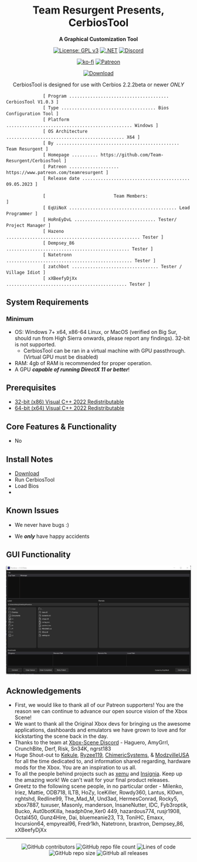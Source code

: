 <div align="center">

# Team Resurgent Presents, CerbiosTool
**A Graphical Customization Tool**

[![License: GPL v3](https://img.shields.io/badge/License-GPLv3-blue.svg)](https://github.com/Team-Resurgent/CerbiosTool/blob/main/LICENSE.md)
[![.NET](https://github.com/Team-Resurgent/CerbiosTool/actions/workflows/dotnet.yml/badge.svg)](https://github.com/Team-Resurgent/CerbiosTool/actions/workflows/dotnet.yml)
[![Discord](https://img.shields.io/badge/chat-on%20discord-7289da.svg?logo=discord)](https://discord.gg/VcdSfajQGK)

[![ko-fi](https://ko-fi.com/img/githubbutton_sm.svg)](https://ko-fi.com/J3J7L5UMN)
[![Patreon](https://img.shields.io/badge/Patreon-F96854?style=for-the-badge&logo=patreon&logoColor=white)](https://www.patreon.com/teamresurgent)


[![Download](https://img.shields.io/badge/download-latest-brightgreen.svg?style=for-the-badge&logo=github)](https://github.com/Team-Resurgent/CerbiosTool/releases/latest)
	
CerbiosTool is designed for use with Cerbios 2.2.2beta or newer *ONLY*

	
</div>

			      [ Program ...................................... CerbiosTool V1.0.3 ]
			      [ Type .................................... Bios Configuration Tool ]
			      [ Platform ................................................ Windows ]
			      [ OS Architecture ............................................. X64 ]
			      [ By ............................................... Team Resurgent ]
			      [ Homepage .......... https://github.com/Team-Resurgent/CerbiosTool ]
			      [ Patreon ................... https://www.patreon.com/teamresurgent ]
			      [ Release date ......................................... 09.05.2023 ]

			      [                          Team Members:                            ]
			      [ EqUiNoX ......................................... Lead Programmer ]
			      [ HoRnEyDvL ............................... Tester/ Project Manager ]
			      [ Hazeno ................................................... Tester ]
			      [ Dempsey_86 ............................................... Tester ]
			      [ Natetronn ................................................ Tester ] 
			      [ zatchbot ................................. Tester / Village Idiot ]
			      [ xXBeefyDjXx .............................................. Tester ]				

## System Requirements
### Minimum
* OS: Windows 7+ x64, x86-64 Linux, or MacOS (verified on Big Sur, should run from High Sierra onwards, please report any findings). 32-bit is not supported.
    * CerbiosTool can be ran in a virtual machine with GPU passthrough. (Virtual GPU must be disabled)
* RAM: 4gb of RAM is recommended for proper operation.
* A GPU ***capable of running DirectX 11 or better***!

## Prerequisites

  * [32-bit (x86) Visual C++ 2022 Redistributable](https://aka.ms/vs/17/release/vc_redist.x86.exe)
  * [64-bit (x64) Visual C++ 2022 Redistributable](https://aka.ms/vs/17/release/vc_redist.x64.exe)

## Core Features & Functionality
* No 

## Install Notes
* [Download](https://github.com/Team-Resurgent/CerbiosTool/releases)
* Run CerbiosTool
* Load Bios
*

## Known Issues
* We never have bugs :)

* We ***only*** have happy accidents

## GUI Functionality
<div align="center">

![GUI](https://github.com/Team-Resurgent/Pandora/blob/main/readmeStuff/Gui1.jpg?raw=true)</div>



## Acknowledgements
* First, we would like to thank all of our Patreon supporters! You are the reason we can continue to advance our open source vision of the Xbox Scene!
* We want to thank all the Original Xbox devs for bringing us the awesome applications, dashboards and emulators we have grown to love and for kickstarting the scene back in the day.
* Thanks to the team at [Xbox-Scene Discord](https://discord.gg/VcdSfajQGK) - Haguero, AmyGrrl, CrunchBite, Derf, Risk, Sn34K, ngrst183
* Huge Shout-out to [Kekule](https://github.com/Kekule-OXC), [Ryzee119](https://github.com/Ryzee119), [ChimericSystems](https://chimericsystems.com/), & [ModzvilleUSA](https://modzvilleusa.com/) for all the time dedicated to, and information shared regarding, hardware mods for the Xbox. You are an inspiration to us all.
* To all the people behind projects such as [xemu](https://github.com/mborgerson/xemu) and [Insignia](https://insignia.live/). Keep up the amazing work! We can't wait for your final product releases.
* Greetz to the following scene people, in no particular order - Milenko, Iriez, Mattie, ODB718, ILTB, HoZy, IceKiller, Rowdy360, Lantus, Kl0wn, nghtshd, Redline99, The_Mad_M, Und3ad, HermesConrad, Rocky5, xbox7887, tuxuser, Masonly, manderson, InsaneNutter, IDC, Fyb3roptik, Bucko, Aut0botKilla, headph0ne,Xer0 449, hazardous774, rusjr1908, Octal450, Gunz4Hire, Dai, bluemeanie23, T3, ToniHC, Emaxx, Incursion64, empyreal96, Fredr1kh, Natetronn, braxtron, Dempsey_86, xXBeefyDjXx
<!--* I'm sure there is someone else that belongs here too ;)-->
****

<div align="center">
  
![GitHub contributors](https://img.shields.io/github/contributors/Team-Resurgent/CerbiosTool?style=flat-square)
![GitHub repo file count](https://img.shields.io/github/directory-file-count/Team-Resurgent/CerbiosTool?style=flat-square)
![Lines of code](https://img.shields.io/tokei/lines/github/Team-Resurgent/CerbiosTool?style=flat-square)
![GitHub repo size](https://img.shields.io/github/repo-size/Team-Resurgent/CerbiosTool?style=flat-square)
![GitHub all releases](https://img.shields.io/github/downloads/Team-Resurgent/CerbiosTool/total?style=flat-square)

</div>
